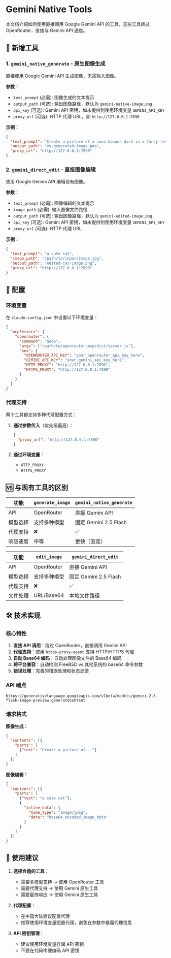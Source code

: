 # Gemini Native Tools

本文档介绍如何使用直接调用 Google Gemini API 的工具，这些工具绕过 OpenRouter，直接与 Gemini API 通信。

## 🚀 新增工具

### 1. `gemini_native_generate` - 原生图像生成

直接使用 Google Gemini API 生成图像，无需输入图像。

**参数：**
- `text_prompt` (必需): 图像生成的文本提示
- `output_path` (可选): 输出图像路径，默认为 `gemini-native-image.png`
- `api_key` (可选): Gemini API 密钥，如未提供则使用环境变量 `GEMINI_API_KEY`
- `proxy_url` (可选): HTTP 代理 URL，如 `http://127.0.0.1:7890`

**示例：**
```json
{
  "text_prompt": "Create a picture of a nano banana dish in a fancy restaurant with a Gemini theme",
  "output_path": "my-generated-image.png",
  "proxy_url": "http://127.0.0.1:7890"
}
```

### 2. `gemini_direct_edit` - 直接图像编辑

使用 Google Gemini API 编辑现有图像。

**参数：**
- `text_prompt` (必需): 图像编辑的文本提示
- `image_path` (必需): 输入图像文件路径
- `output_path` (可选): 输出图像路径，默认为 `gemini-edited-image.png`
- `api_key` (可选): Gemini API 密钥，如未提供则使用环境变量 `GEMINI_API_KEY`
- `proxy_url` (可选): HTTP 代理 URL

**示例：**
```json
{
  "text_prompt": "a cute cat",
  "image_path": "/path/to/input/image.jpg",
  "output_path": "edited-cat-image.png",
  "proxy_url": "http://127.0.0.1:7890"
}
```

## 🔧 配置

### 环境变量

在 `claude-config.json` 中设置以下环境变量：

```json
{
  "mcpServers": {
    "openrouter": {
      "command": "node",
      "args": ["/path/to/openrouter-mcp/dist/server.js"],
      "env": {
        "OPENROUTER_API_KEY": "your_openrouter_api_key_here",
        "GEMINI_API_KEY": "your_gemini_api_key_here",
        "HTTP_PROXY": "http://127.0.0.1:7890",
        "HTTPS_PROXY": "http://127.0.0.1:7890"
      }
    }
  }
}
```

### 代理支持

两个工具都支持多种代理配置方式：

1. **通过参数传入**（优先级最高）：
   ```json
   {
     "proxy_url": "http://127.0.0.1:7890"
   }
   ```

2. **通过环境变量**：
   - `HTTP_PROXY`
   - `HTTPS_PROXY`

## 🆚 与现有工具的区别

| 功能 | `generate_image` | `gemini_native_generate` |
|------|------------------|--------------------------|
| API | OpenRouter | 直接 Gemini API |
| 模型选择 | 支持多种模型 | 固定 Gemini 2.5 Flash |
| 代理支持 | ❌ | ✅ |
| 响应速度 | 中等 | 更快（直连） |

| 功能 | `edit_image` | `gemini_direct_edit` |
|------|--------------|----------------------|
| API | OpenRouter | 直接 Gemini API |
| 模型选择 | 支持多种模型 | 固定 Gemini 2.5 Flash |
| 代理支持 | ❌ | ✅ |
| 文件处理 | URL/Base64 | 本地文件路径 |

## 🛠️ 技术实现

### 核心特性

1. **直接 API 调用**：绕过 OpenRouter，直接调用 Gemini API
2. **代理支持**：使用 `https-proxy-agent` 支持 HTTP/HTTPS 代理
3. **自动 Base64 编码**：自动处理图像文件的 Base64 编码
4. **跨平台兼容**：自动检测 FreeBSD vs 其他系统的 base64 命令参数
5. **错误处理**：完善的错误处理和状态反馈

### API 端点

```
https://generativelanguage.googleapis.com/v1beta/models/gemini-2.5-flash-image-preview:generateContent
```

### 请求格式

**图像生成：**
```json
{
  "contents": [{
    "parts": [
      {"text": "Create a picture of..."}
    ]
  }]
}
```

**图像编辑：**
```json
{
  "contents": [{
    "parts": [
      {"text": "a cute cat"},
      {
        "inline_data": {
          "mime_type": "image/jpeg",
          "data": "base64_encoded_image_data"
        }
      }
    ]
  }]
}
```

## 📝 使用建议

1. **选择合适的工具**：
   - 需要多模型支持 → 使用 OpenRouter 工具
   - 需要代理支持 → 使用 Gemini 原生工具
   - 需要最快响应 → 使用 Gemini 原生工具

2. **代理配置**：
   - 在中国大陆建议配置代理
   - 推荐使用环境变量配置代理，避免在参数中暴露代理信息

3. **API 密钥管理**：
   - 建议使用环境变量存储 API 密钥
   - 不要在代码中硬编码 API 密钥